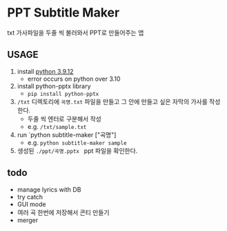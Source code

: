 # PPT Subtitle Maker

txt 가사파일을 두줄 씩 불러와서 PPT로 만들어주는 앱

## USAGE

1. install [python 3.9.12](https://www.python.org/downloads/release/python-3912/)
   - error occurs on python over 3.10
2. install python-pptx library
   - `pip install python-pptx`
3. `/txt` 디렉토리에 `곡명.txt` 파일을 만들고 그 안에 만들고 싶은 자막의 가사를 작성한다.
   - 두줄 씩 엔터로 구분해서 작성
   - e.g. `/txt/sample.txt`
4. run `python subtitle-maker ["곡명"]
   - e.g. `python subtitle-maker sample`
5. 생성된 `./ppt/곡명.pptx ` ppt 파일을 확인한다.

## todo

- manage lyrics with DB
- try catch
- GUI mode
- 여러 곡 한번에 저장해서 콘티 만들기
- merger
